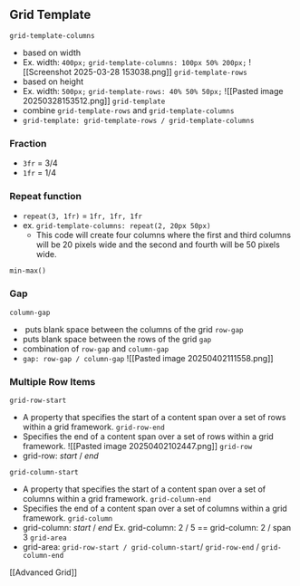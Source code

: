 ## Grid Template
``grid-template-columns``
- based on width
- Ex. width: ``400px;`` ``grid-template-columns: 100px 50% 200px;``
![[Screenshot 2025-03-28 153038.png]]
``grid-template-rows``
- based on height
- Ex. width: ``500px;`` ``grid-template-rows: 40% 50% 50px;``
![[Pasted image 20250328153512.png]]
``grid-template``
- combine `grid-template-rows` and `grid-template-columns`
- `grid-template: grid-template-rows / grid-template-columns`
### Fraction
- `3fr` = 3/4
- `1fr` = 1/4
### Repeat function
- `repeat(3, 1fr)` = `1fr, 1fr, 1fr`
- ex. `grid-template-columns: repeat(2, 20px 50px)`
	- This code will create four columns where the first and third columns will be 20 pixels wide and the second and fourth will be 50 pixels wide.

`min-max()`

### Gap
`column-gap`
-  puts blank space between the columns of the grid
`row-gap`
- puts blank space between the rows of the grid
`gap`
- combination of `row-gap` and `column-gap`
- `gap: row-gap / column-gap`
![[Pasted image 20250402111558.png]]

### Multiple Row Items
`grid-row-start`
- A property that specifies the start of a content span over a set of rows within a grid framework.
`grid-row-end`
- Specifies the end of a content span over a set of rows within a grid framework.
![[Pasted image 20250402102447.png]]
`grid-row`
- grid-row: *start* / *end*

`grid-column-start`
- A property that specifies the start of a content span over a set of columns within a grid framework.
`grid-column-end`
- Specifies the end of a content span over a set of columns within a grid framework.
`grid-column`
- grid-column: *start* / *end*
Ex. grid-column: 2 / 5 == grid-column: 2 / span 3
`grid-area`
- grid-area: `grid-row-start / grid-column-start`/ `grid-row-end` / `grid-column-end`

[[Advanced Grid]]